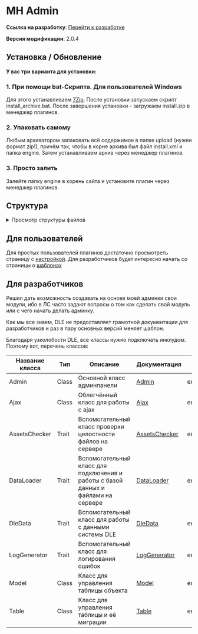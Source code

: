 # MH Admin

**Ссылка на
разработку**: [<i class="fa-thin fa-paperclip"></i> Перейти к разработке](https://devcraft.club/downloads/maharder-assets.4/)

**Версия модификации**: <i class="fa-duotone fa-code-branch"></i> 2.0.4

## **Установка / Обновление**

**У вас три варианта для установки:**

### 1. **При помощи bat-Скрипта. Для пользователей Windows**

Для этого устанавливаем [7Zip](https://www.7-zip.org/download.html).
После установки запускаем скрипт install_archive.bat.
После завершения установки - загружаем install.zip в менеджер плагинов.

### 2. **Упаковать самому**

Любым архиватором запаковать всё содержимое в папке upload (нужен формат zip!), причём так, чтобы в корне архива был
файл install.xml и папка engine.
Затем устанавливаем архив через менеджер плагинов.

### 3. **Просто залить**

Залейте папку engine в корень сайта и установите плагин через менеджер плагинов.

## Структура

<details>
	<summary>Просмотр структуры файлов</summary>

```
MHAdmin
 ┣ 📂engine
 ┃ ┣ 📂ajax
 ┃ ┃ ┣ 📂maharder
 ┃ ┃ ┃ ┣ 📂maharder
 ┃ ┃ ┃ ┃ ┣ 📜master.php
 ┃ ┃ ┃ ┃ ┣ 📜_functions.php
 ┃ ┃ ┃ ┃ ┣ 📜_new_module.php
 ┃ ┃ ┃ ┃ ┗ 📜_settings.php
 ┃ ┃ ┃ ┗ 📜master.php
 ┃ ┃ ┗ 📜maharder.php
 ┃ ┗ 📂inc
 ┃ ┃ ┣ 📂maharder
 ┃ ┃ ┃ ┣ 📂admin
 ┃ ┃ ┃ ┃ ┣ 📂assets
 ┃ ┃ ┃ ┃ ┃ ┣ 📂css
 ┃ ┃ ┃ ┃ ┃ ┃ ┣ 📜.htaccess
 ┃ ┃ ┃ ┃ ┃ ┃ ┣ 📜base.css
 ┃ ┃ ┃ ┃ ┃ ┃ ┣ 📜fa_fix.css
 ┃ ┃ ┃ ┃ ┃ ┃ ┣ 📜fa_old.css
 ┃ ┃ ┃ ┃ ┃ ┃ ┣ 📜icons.css
 ┃ ┃ ┃ ┃ ┃ ┃ ┗ 📜theme.css
 ┃ ┃ ┃ ┃ ┃ ┣ 📂img
 ┃ ┃ ┃ ┃ ┃ ┃ ┗ 📂maharder
 ┃ ┃ ┃ ┃ ┃ ┃ ┃ ┗ 📜icon.jpg
 ┃ ┃ ┃ ┃ ┃ ┣ 📂js
 ┃ ┃ ┃ ┃ ┃ ┃ ┣ 📜.htaccess
 ┃ ┃ ┃ ┃ ┃ ┃ ┣ 📜base.js
 ┃ ┃ ┃ ┃ ┃ ┃ ┣ 📜jquery.js
 ┃ ┃ ┃ ┃ ┃ ┃ ┗ 📜theme.js
 ┃ ┃ ┃ ┃ ┃ ┗ 📜.htaccess
 ┃ ┃ ┃ ┃ ┣ 📂modules
 ┃ ┃ ┃ ┃ ┃ ┗ 📂admin
 ┃ ┃ ┃ ┃ ┃ ┃ ┣ 📜changelog.php
 ┃ ┃ ┃ ┃ ┃ ┃ ┣ 📜main.php
 ┃ ┃ ┃ ┃ ┃ ┃ ┗ 📜new_module.php
 ┃ ┃ ┃ ┃ ┣ 📂templates
 ┃ ┃ ┃ ┃ ┃ ┣ 📂modules
 ┃ ┃ ┃ ┃ ┃ ┃ ┗ 📂admin
 ┃ ┃ ┃ ┃ ┃ ┃ ┃ ┣ 📜changelog.html
 ┃ ┃ ┃ ┃ ┃ ┃ ┃ ┣ 📜main.html
 ┃ ┃ ┃ ┃ ┃ ┃ ┃ ┗ 📜new_module.html
 ┃ ┃ ┃ ┃ ┃ ┣ 📂templateIncludes
 ┃ ┃ ┃ ┃ ┃ ┃ ┣ 📜addCheckbox.html
 ┃ ┃ ┃ ┃ ┃ ┃ ┣ 📜addInput.html
 ┃ ┃ ┃ ┃ ┃ ┃ ┣ 📜addSelect.html
 ┃ ┃ ┃ ┃ ┃ ┃ ┣ 📜addTextarea.html
 ┃ ┃ ┃ ┃ ┃ ┃ ┣ 📜boxes.html
 ┃ ┃ ┃ ┃ ┃ ┃ ┣ 📜loader.html
 ┃ ┃ ┃ ┃ ┃ ┃ ┗ 📜segRow.html
 ┃ ┃ ┃ ┃ ┃ ┣ 📂_macros
 ┃ ┃ ┃ ┃ ┃ ┃ ┣ 📜checkbox.twig
 ┃ ┃ ┃ ┃ ┃ ┃ ┣ 📜input.twig
 ┃ ┃ ┃ ┃ ┃ ┃ ┣ 📜menu.twig
 ┃ ┃ ┃ ┃ ┃ ┃ ┣ 📜pagination.twig
 ┃ ┃ ┃ ┃ ┃ ┃ ┣ 📜search.twig
 ┃ ┃ ┃ ┃ ┃ ┃ ┣ 📜select.twig
 ┃ ┃ ┃ ┃ ┃ ┃ ┗ 📜textarea.twig
 ┃ ┃ ┃ ┃ ┃ ┣ 📜base.html
 ┃ ┃ ┃ ┃ ┃ ┣ 📜breadcrumb.html
 ┃ ┃ ┃ ┃ ┃ ┣ 📜footer.html
 ┃ ┃ ┃ ┃ ┃ ┣ 📜menu.html
 ┃ ┃ ┃ ┃ ┃ ┗ 📜sidebar.html
 ┃ ┃ ┃ ┃ ┣ 📂_locales
 ┃ ┃ ┃ ┃ ┃ ┣ 📜ru_RU.mo
 ┃ ┃ ┃ ┃ ┃ ┗ 📜ru_RU.po
 ┃ ┃ ┃ ┃ ┣ 📜.htaccess
 ┃ ┃ ┃ ┃ ┣ 📜composer.json
 ┃ ┃ ┃ ┃ ┣ 📜composer.lock
 ┃ ┃ ┃ ┃ ┣ 📜composer.phar
 ┃ ┃ ┃ ┃ ┗ 📜index.php
 ┃ ┃ ┃ ┗ 📂_includes
 ┃ ┃ ┃ ┃ ┣ 📂classes
 ┃ ┃ ┃ ┃ ┃ ┣ 📜Admin.php
 ┃ ┃ ┃ ┃ ┃ ┣ 📜AdminUrlExtension.php
 ┃ ┃ ┃ ┃ ┃ ┣ 📜Ajax.php
 ┃ ┃ ┃ ┃ ┃ ┣ 📜DeclineExtension.php
 ┃ ┃ ┃ ┃ ┃ ┣ 📜MobileDetectExtension.php
 ┃ ┃ ┃ ┃ ┃ ┣ 📜Model.php
 ┃ ┃ ┃ ┃ ┃ ┗ 📜Table.php
 ┃ ┃ ┃ ┃ ┣ 📂extras
 ┃ ┃ ┃ ┃ ┃ ┗ 📜paths.php
 ┃ ┃ ┃ ┃ ┣ 📂module_files
 ┃ ┃ ┃ ┃ ┃ ┣ 📜ajax_master.php.txt
 ┃ ┃ ┃ ┃ ┃ ┣ 📜inc_admin.php.txt
 ┃ ┃ ┃ ┃ ┃ ┣ 📜modules_main.php.txt
 ┃ ┃ ┃ ┃ ┃ ┗ 📜templates_main.html.txt
 ┃ ┃ ┃ ┃ ┣ 📂traits
 ┃ ┃ ┃ ┃ ┃ ┣ 📜AssetsChecker.php
 ┃ ┃ ┃ ┃ ┃ ┣ 📜DataLoader.php
 ┃ ┃ ┃ ┃ ┃ ┣ 📜DleData.php
 ┃ ┃ ┃ ┃ ┃ ┗ 📜LogGenerator.php
 ┃ ┃ ┃ ┃ ┗ 📂vendor
 ┃ ┃ ┃ ┃   ┣ Composer vendor
 ┃ ┃ ┃ ┃   ┗ 📜autoload.php
 ┃ ┃ ┗ 📜maharder.php
 ┗ 📜install.xml
```

</details>

## Для пользователей

Для простых пользователей плагинов достаточно просмотреть страницу с [настройкой](./frontend/manage.md). Для разработчиков будет интересно начать со страницы о [шаблонах](./frontend/templates.md)

## Для разработчиков

Решил дать возможность создавать на основе моей админки свои модули, ибо в ЛС часто задают вопросы о том как сделать
свой модуль или с чего начать делать админку.

Как мы все знаем, DLE не предоставляет грамотной документации для разработчиков и раз в пару основных версий меняет
шаблон.

Благодаря узколобости DLE, все классы нужно подключать инклудом. Поэтому вот, перечень классов:


| Название класса | Тип   | Описание                                                                           | Документация                                | Путь подключения                                      |
|-----------------|-------|------------------------------------------------------------------------------------|---------------------------------------------|-------------------------------------------------------|
| Admin           | Class | Основной класс админпанели                                                         | [Admin](./backend/admin.md)                 | engine/inc/maharder/_includes/classes/Admin.php       |
| Ajax            | Class | Облегчённый класс для работы с ajax                                                | [Ajax](./backend/ajax.md)                   | engine/inc/maharder/_includes/classes/Ajax.php        |
| AssetsChecker   | Trait | Вспомогательный класс проверки целостности файлов на сервере                       | [AssetsChecker](./backend/assetschecker.md) | engine/inc/maharder/_includes/trait/AssetsChecker.php |
| DataLoader      | Trait | Вспомогательный класс для подключения и работы с базой данных и файлами на сервере | [DataLoader](./backend/dataloader.md)       | engine/inc/maharder/_includes/trait/DataLoader.php    |
| DleData         | Trait | Вспомогательный класс для работы с данными системы DLE                             | [DleData](./backend/dledata.md)             | engine/inc/maharder/_includes/trait/DleData.php       |
| LogGenerator    | Trait | Вспомогательный класс для логирования ошибок                                       | [LogGenerator](./backend/loggenerator.md)   | engine/inc/maharder/_includes/trait/LogGenerator.php  |
| Model           | Class     | Класс для управления таблицы объекта                                               | [Model](./backend/model.md)                 | engine/inc/maharder/_includes/classes/Model.php       |
| Table               | Class     | Класс для управления таблицы и её миграции                                                | [Table](./backend/table.md)                 | engine/inc/maharder/_includes/classes/Table.php           |
